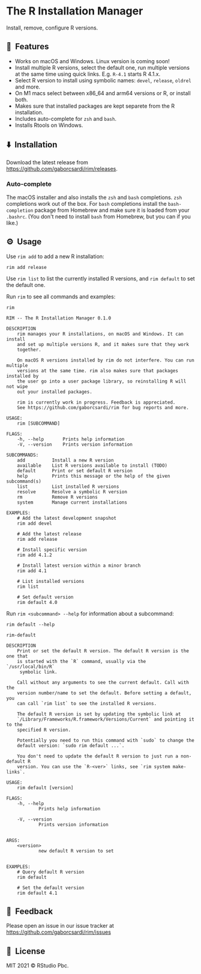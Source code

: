
# The R Installation Manager

Install, remove, configure R versions.

## 🚀&nbsp; Features

* Works on macOS and Windows. Linux version is coming soon!
* Install multiple R versions, select the default one, run multiple
  versions at the same time using quick links. E.g. `R-4.1` starts
  R 4.1.x.
* Select R version to install using symbolic names: `devel`, `release`,
  `oldrel` and more.
* On M1 macs select between x86_64 and arm64 versions or R, or install both.
* Makes sure that installed packages are kept separete from the R
  installation.
* Includes auto-complete for `zsh` and `bash`.
* Installs Rtools on Windows.

## ⬇️&nbsp; Installation

Download the latest release from https://github.com/gaborcsardi/rim/releases.

### Auto-complete

The macOS installer and also installs the `zsh` and `bash` completions.
`zsh` completions work out of the box.
For `bash` completions install the `bash-completion` package from Homebrew 
and make sure it is loaded from your `.bashrc`. (You don't need to install
`bash` from Homebrew, but you can if you like.)

## ⚙️&nbsp; Usage

Use `rim add` to add a new R installation:

```
rim add release
```

Use `rim list` to list the currently installed R versions, and `rim default`
to set the default one.

Run `rim` to see all commands and examples:

```
rim
```

```
RIM -- The R Installation Manager 0.1.0

DESCRIPTION
    rim manages your R installations, on macOS and Windows. It can install
    and set up multiple versions R, and it makes sure that they work
    together.

    On macOS R versions installed by rim do not interfere. You can run multiple
    versions at the same time. rim also makes sure that packages installed by
    the user go into a user package library, so reinstalling R will not wipe
    out your installed packages.

    rim is currently work in progress. Feedback is appreciated.
    See https://github.com/gaborcsardi/rim for bug reports and more.

USAGE:
    rim [SUBCOMMAND]

FLAGS:
    -h, --help       Prints help information
    -V, --version    Prints version information

SUBCOMMANDS:
    add          Install a new R version
    available    List R versions available to install (TODO)
    default      Print or set default R version
    help         Prints this message or the help of the given subcommand(s)
    list         List installed R versions
    resolve      Resolve a symbolic R version
    rm           Remove R versions
    system       Manage current installations

EXAMPLES:
    # Add the latest development snapshot
    rim add devel

    # Add the latest release
    rim add release

    # Install specific version
    rim add 4.1.2

    # Install latest version within a minor branch
    rim add 4.1

    # List installed versions
    rim list

    # Set default version
    rim default 4.0
```

Run `rim <subcommand> --help` for information about a subcommand:

```
rim default --help
```

```
rim-default

DESCRIPTION
    Print or set the default R version. The default R version is the one that
    is started with the `R` command, usually via the `/usr/local/bin/R`
     symbolic link.

    Call without any arguments to see the current default. Call with the
    version number/name to set the default. Before setting a default, you
    can call `rim list` to see the installed R versions.

    The default R version is set by updating the symbolic link at
    `/Library/Frameworks/R.framework/Versions/Current` and pointing it to the
    specified R version.

    Potentially you need to run this command with `sudo` to change the
    default version: `sudo rim default ...`.

    You don't need to update the default R version to just run a non-default R
    version. You can use the `R-<ver>` links, see `rim system make-links`.

USAGE:
    rim default [version]

FLAGS:
    -h, --help
            Prints help information

    -V, --version
            Prints version information


ARGS:
    <version>
            new default R version to set


EXAMPLES:
    # Query default R version
    rim default

    # Set the default version
    rim default 4.1
```

## 🤝&nbsp; Feedback

Please open an issue in our issue tracker at
https://github.com/gaborcsardi/rim/issues

## 📘&nbsp; License

MIT 2021 © RStudio Pbc.

